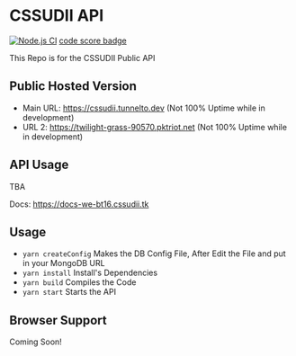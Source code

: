 # CSSUDII API
[![Node.js CI](https://github.com/CSSUDII/public/actions/workflows/node.js.yml/badge.svg)](https://github.com/CSSUDII/public/actions/workflows/node.js.yml) [code score badge](https://www.code-inspector.com/project/21868/score/svg)

This Repo is for the CSSUDII Public API

## Public Hosted Version
- Main URL: https://cssudii.tunnelto.dev (Not 100% Uptime while in development)
- URL 2: https://twilight-grass-90570.pktriot.net (Not 100% Uptime while in development)

## API Usage
 TBA

 Docs: https://docs-we-bt16.cssudii.tk

## Usage
- `yarn createConfig` Makes the DB Config File, After Edit the File and put in your MongoDB URL
- `yarn install` Install's Dependencies
- `yarn build` Compiles the Code
- `yarn start` Starts the API

## Browser Support
Coming Soon!
